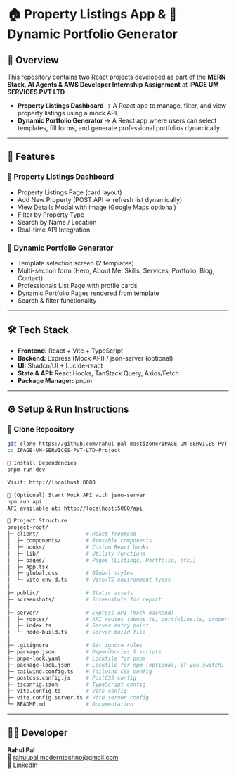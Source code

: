 # 🏠 Property Listings App & 📑 Dynamic Portfolio Generator  

## 📌 Overview  
This repository contains two React projects developed as part of the **MERN Stack, AI Agents & AWS Developer Internship Assignment** at **IPAGE UM SERVICES PVT LTD**.  

- **Property Listings Dashboard** → A React app to manage, filter, and view property listings using a mock API.  
- **Dynamic Portfolio Generator** → A React app where users can select templates, fill forms, and generate professional portfolios dynamically.  

---

## 🚀 Features  

### 🔹 Property Listings Dashboard  
- Property Listings Page (card layout)  
- Add New Property (POST API → refresh list dynamically)  
- View Details Modal with image (Google Maps optional)  
- Filter by Property Type  
- Search by Name / Location  
- Real-time API Integration  

### 🔹 Dynamic Portfolio Generator  
- Template selection screen (2 templates)  
- Multi-section form (Hero, About Me, Skills, Services, Portfolio, Blog, Contact)  
- Professionals List Page with profile cards  
- Dynamic Portfolio Pages rendered from template  
- Search & filter functionality  

---

## 🛠 Tech Stack  
- **Frontend:** React + Vite + TypeScript  
- **Backend:** Express (Mock API) / json-server (optional)  
- **UI:** Shadcn/UI + Lucide-react  
- **State & API:** React Hooks, TanStack Query, Axios/Fetch  
- **Package Manager:** pnpm  

---

## ⚙️ Setup & Run Instructions  

### 📍 Clone Repository  
```bash
git clone https://github.com/rahul-pal-mastizone/IPAGE-UM-SERVICES-PVT-LTD-Project.git
cd IPAGE-UM-SERVICES-PVT-LTD-Project

📍 Install Dependencies
pnpm run dev

Visit: http://localhost:8080

📍 (Optional) Start Mock API with json-server
npm run api
API available at: http://localhost:5000/api

📂 Project Structure
project-root/
├─ client/               # React frontend
│  ├─ components/        # Reusable components
│  ├─ hooks/             # Custom React hooks
│  ├─ lib/               # Utility functions
│  ├─ pages/             # Pages (Listings, Portfolio, etc.)
│  ├─ App.tsx
│  ├─ global.css         # Global styles
│  └─ vite-env.d.ts      # Vite/TS environment types
│
├─ public/               # Static assets
├─ screenshots/          # Screenshots for report
│
├─ server/               # Express API (mock backend)
│  ├─ routes/            # API routes (demos.ts, portfolios.ts, properties.ts)
│  ├─ index.ts           # Server entry point
│  └─ node-build.ts      # Server build file
│
├─ .gitignore            # Git ignore rules
├─ package.json          # Dependencies & scripts
├─ pnpm-lock.yaml        # Lockfile for pnpm
├─ package-lock.json     # Lockfile for npm (optional, if you switch)
├─ tailwind.config.ts    # Tailwind CSS config
├─ postcss.config.js     # PostCSS config
├─ tsconfig.json         # TypeScript config
├─ vite.config.ts        # Vite config
├─ vite.config.server.ts # Vite server config
└─ README.md             # Documentation

```

---

## 👨‍💻 Developer

**Rahul Pal**  
📧 [rahul.pal.moderntechno@gmail.com](mailto:rahulpal.moderntechno@gmail.com)  
🔗 [LinkedIn](https://www.linkedin.com/in/rahul155/)